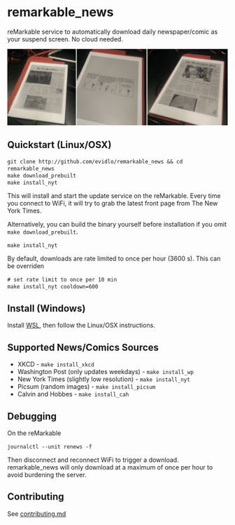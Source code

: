 # remarkable_news

reMarkable service to automatically download daily newspaper/comic as your suspend screen.  No cloud needed.

![demo](pic.png)

## Quickstart (Linux/OSX)

    git clone http://github.com/evidlo/remarkable_news && cd remarkable_news
    make download_prebuilt
    make install_nyt
    
This will install and start the update service on the reMarkable.  Every time you connect to WiFi, it will try to grab the latest front page from The New York Times.

Alternatively, you can build the binary yourself before installation if you omit `make download_prebuilt`.

    make install_nyt
    
By default, downloads are rate limited to once per hour (3600 s).  This can be overriden

    # set rate limit to once per 10 min
    make install_nyt cooldown=600
    
## Install (Windows)

Install [WSL](https://docs.microsoft.com/en-us/learn/modules/get-started-with-windows-subsystem-for-linux/2-enable-and-install), then follow the Linux/OSX instructions.
    
## Supported News/Comics Sources

- XKCD - `make install_xkcd`
- Washington Post (only updates weekdays) - `make install_wp`
- New York Times (slightly low resolution) - `make install_nyt`
- Picsum (random images) - `make install_picsum`
- Calvin and Hobbes - `make install_cah`
<!-- - Wikipedia Picture of the Day - `make install_wikipotd` -->
    

## Debugging

On the reMarkable

    journalctl --unit renews -f
    
Then disconnect and reconnect WiFi to trigger a download.  remarkable_news will only download at a maximum of once per hour to avoid burdening the server.

## Contributing

See [contributing.md](contributing.md)
